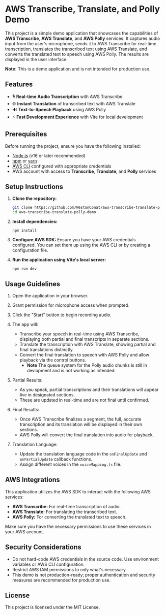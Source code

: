 # AWS Transcribe, Translate, and Polly Demo

This project is a simple demo application that showcases the capabilities of **AWS Transcribe**, **AWS Translate**, and **AWS Polly** services. It captures audio input from the user's microphone, sends it to AWS Transcribe for real-time transcription, translates the transcribed text using AWS Translate, and converts the translated text to speech using AWS Polly. The results are displayed in the user interface.

**Note:** This is a demo application and is not intended for production use.

## Features

- 🎙️ **Real-time Audio Transcription** with AWS Transcribe  
- 🌐 **Instant Translation** of transcribed text with AWS Translate  
- 🔊 **Text-to-Speech Playback** using AWS Polly  
- ⚡ **Fast Development Experience** with Vite for local development

## Prerequisites

Before running the project, ensure you have the following installed:

- [Node.js](https://nodejs.org/) (v16 or later recommended)  
- [npm](https://www.npmjs.com/) or [yarn](https://yarnpkg.com/)  
- [AWS CLI](https://docs.aws.amazon.com/cli/latest/userguide/install-cliv2.html) configured with appropriate credentials  
- AWS account with access to **Transcribe**, **Translate**, and **Polly** services

## Setup Instructions

1. **Clone the repository:**

   ```bash
   git clone https://github.com/WestonConat/aws-transcribe-translate-polly-demo.git
   cd aws-transcribe-translate-polly-demo
   ```

2. **Install dependencies:**

   ```
   npm install
   ```

3. **Configure AWS SDK:**
   Ensure you have your AWS credentials configured. You can set them up using the AWS CLI or by creating a configuration file.

4. **Run the application using Vite's local server:**
   ```
   npm run dev
   ```

## Usage Guidelines
1. Open the application in your browser.

2. Grant permission for microphone access when prompted.

3. Click the "Start" button to begin recording audio.

4. The app will:

   - Transcribe your speech in real-time using AWS Transcribe, displaying both partial and final transcripts in separate sections.
   - Translate the transcription with AWS Translate, showing partial and final translations distinctly.
   - Convert the final translation to speech with AWS Polly and allow playback via the control buttons.
      - **Note** The queue system for the Polly audio chunks is still in devlopment and is not working as intended.
5. Partial Results:

   - As you speak, partial transcriptions and their translations will appear live in designated sections.
   - These are updated in real-time and are not final until confirmed.
6. Final Results:

   - Once AWS Transcribe finalizes a segment, the full, accurate transcription and its translation will be displayed in their own sections.
   - AWS Polly will convert the final translation into audio for playback.

7. Translation Language:
   - Update the translation language code in the `onFinalUpdate` and `onPartialUpdate` callback functions.
   - Assign different voices in the `voiceMapping.ts` file.

## AWS Integrations

This application utilizes the AWS SDK to interact with the following AWS services:

- **AWS Transcribe:** For real-time transcription of audio.
- **AWS Translate:** For translating the transcribed text.
- **AWS Polly:** For converting the translated text to speech.

Make sure you have the necessary permissions to use these services in your AWS account.

## Security Considerations
- Do not hard-code AWS credentials in the source code. Use environment variables or AWS CLI configuration.
- Restrict AWS IAM permissions to only what's necessary.
- This demo is not production-ready; proper authentication and security measures are recommended for production use.

## License

This project is licensed under the MIT License.
